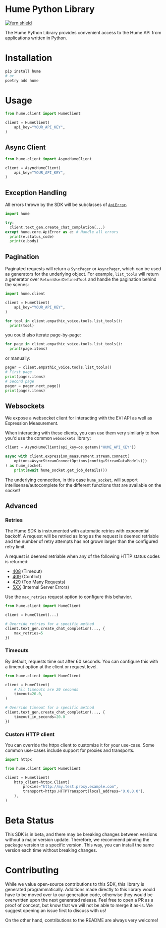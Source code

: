 <!-- Begin Title, generated by Fern  -->
# Hume Python Library

[![fern shield](https://img.shields.io/badge/%F0%9F%8C%BF-SDK%20generated%20by%20Fern-brightgreen)](https://github.com/fern-api/fern)

The Hume Python Library provides convenient access to the Hume API from applications written in Python.
<!-- End Title  -->

<!-- Begin Installation, generated by Fern  -->
# Installation

```sh
pip install hume
# or
poetry add hume
```
<!-- End Installation  -->

<!-- Begin Usage, generated by Fern  -->
# Usage

```python
from hume.client import HumeClient

client = HumeClient(
    api_key="YOUR_API_KEY",
)
```
<!-- End Usage  -->

<!-- Begin Async Usage, generated by Fern  -->
## Async Client

```python
from hume.client import AsyncHumeClient

client = AsyncHumeClient(
    api_key="YOUR_API_KEY",
)
```
<!-- End Async Usage  -->

## Exception Handling
All errors thrown by the SDK will be subclasses of [`ApiError`](./src/hume/core/api_error.py).

```python
import hume

try:
  client.text_gen.create_chat_completion(...)
except hume.core.ApiError as e: # Handle all errors
  print(e.status_code)
  print(e.body)
```

## Pagination
Paginated requests will return a `SyncPager` or `AsyncPager`, which can be used as generators for the underlying object. For example, `list_tools` will return a generator over `ReturnUserDefinedTool` and handle the pagination behind the scenes:

```python
import hume.client

client = HumeClient(
    api_key="YOUR_API_KEY",
)

for tool in client.empathic_voice.tools.list_tools():
  print(tool)
```

you could also iterate page-by-page:
```python
for page in client.empathic_voice.tools.list_tools():
  print(page.items)
```


or manually:
```python
pager = client.empathic_voice.tools.list_tools()
# First page
print(pager.items)
# Second page
pager = pager.next_page()
print(pager.items)
```

## Websockets
We expose a websocket client for interacting with the EVI API as well as Expression Measurement.

When interacting with these clients, you can use them very similarly to how you'd use the common `websockets` library:

```python
client = AsyncHumeClient(api_key=os.getenv("HUME_API_KEY"))

async with client.expression_measurement.stream.connect(
    options=AsyncStreamConnectOptions(config=StreamDataModels())
) as hume_socket:
    print(await hume_socket.get_job_details())
```

The underlying connection, in this case `hume_socket`, will support intellisense/autocomplete for the different functions that are available on the socket!

## Advanced

### Retries
The Hume SDK is instrumented with automatic retries with exponential backoff. A request will be
retried as long as the request is deemed retriable and the number of retry attempts has not grown larger
than the configured retry limit.

A request is deemed retriable when any of the following HTTP status codes is returned:

- [408](https://developer.mozilla.org/en-US/docs/Web/HTTP/Status/408) (Timeout)
- [409](https://developer.mozilla.org/en-US/docs/Web/HTTP/Status/409) (Conflict)
- [429](https://developer.mozilla.org/en-US/docs/Web/HTTP/Status/429) (Too Many Requests)
- [5XX](https://developer.mozilla.org/en-US/docs/Web/HTTP/Status/500) (Internal Server Errors)

Use the `max_retries` request option to configure this behavior.

```python
from hume.client import HumeClient

client = HumeClient(...)

# Override retries for a specific method
client.text_gen.create_chat_completion(..., {
    max_retries=5
})
```

### Timeouts
By default, requests time out after 60 seconds. You can configure this with a
timeout option at the client or request level.

```python
from hume.client import HumeClient

client = HumeClient(
    # All timeouts are 20 seconds
    timeout=20.0,
)

# Override timeout for a specific method
client.text_gen.create_chat_completion(..., {
    timeout_in_seconds=20.0
})
```

### Custom HTTP client
You can override the httpx client to customize it for your use-case. Some common use-cases
include support for proxies and transports.

```python
import httpx

from hume.client import HumeClient

client = HumeClient(
    http_client=httpx.Client(
        proxies="http://my.test.proxy.example.com",
        transport=httpx.HTTPTransport(local_address="0.0.0.0"),
    ),
)
```



<!-- Begin Status, generated by Fern  -->
# Beta Status

This SDK is in beta, and there may be breaking changes between versions without a major 
version update. Therefore, we recommend pinning the package version to a specific version. 
This way, you can install the same version each time without breaking changes.
<!-- End Status  -->

<!-- Begin Contributing, generated by Fern  -->
# Contributing

While we value open-source contributions to this SDK, this library is generated programmatically. 
Additions made directly to this library would have to be moved over to our generation code, 
otherwise they would be overwritten upon the next generated release. Feel free to open a PR as
 a proof of concept, but know that we will not be able to merge it as-is. We suggest opening 
an issue first to discuss with us!

On the other hand, contributions to the README are always very welcome!
<!-- End Contributing  -->

